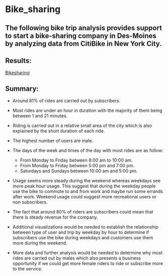 # Bike_sharing

## The following bike trip analysis provides support to start a bike-sharing company in Des-Moines by analyzing  data from CitiBike in New York City.

## Results: 
[Bikesharing](https://public.tableau.com/app/profile/dennis7823/viz/Bikesharing2_16593135416020/Story1?publish=yes )

## Summary: 
* Around 81% of  rides are carried out by subscribers. 
* Most rides are under an hour in duration with the majority of them being between 1 and 21 minutes.
* Riding is carried out in a relative small area of the city which is also explained by the short duration of each ride.
* The highest number of users are male.
* The days of the week and times of the day with most rides are as follow:
  - From Monday to Friday between 8:00 am to 10:00 am.
  - From Monday to Friday between 5:00 pm and 7:00 pm.
  - Saturdays and Sundays between 10:00 am and 5:00 pm.
* Usage seems more steady during the weekend whereas weekdays see more peak hour usage.
This suggest that during the weekday people use the bike to commute to and from work and maybe run some errands after work. Weekend usage could suggest more recreational users or non subscribers.
* The fact that around 80% of riders are subscribers could mean that there is steady revenue for the company.

* Additional visualizations would be needed to establish the relationship between type of user and trip by weekday by hour to determine if subscribers use the bike during weekdays and customers use them more during the weekend.
* More data and further analysis would be needed to determine why most rides are carried out by males which also presents a business opportunity if we could get more female riders to ride or subscribe more to the service.


